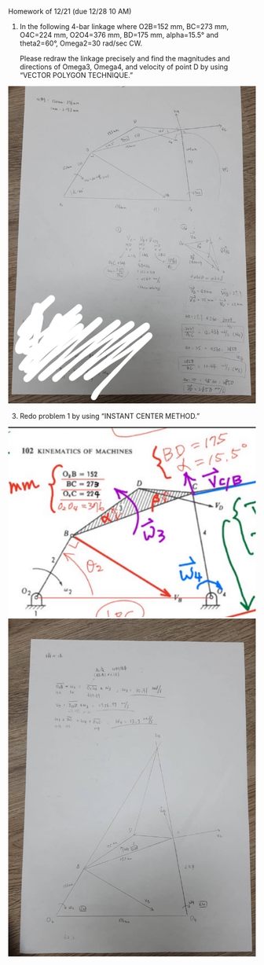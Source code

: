 Homework of 12/21 (due 12/28 10 AM)

1. In the following 4-bar linkage where 
	O2B=152 mm, 
	BC=273 mm, 
	O4C=224 mm, 
	O2O4=376 mm, 
	BD=175 mm, 
	alpha=15.5° and 
	theta2=60°, 
	Omega2=30 rad/sec CW. 
	
	Please redraw the linkage precisely and find the magnitudes and directions of Omega3, Omega4, and velocity of point D by using “VECTOR POLYGON TECHNIQUE.”

![363187_0.jpg|475](https://raw.githubusercontent.com/Ash0645/image_remote/main/202312280758452.jpg)


3. Redo problem 1 by using “INSTANT CENTER METHOD.”

![image.png](https://raw.githubusercontent.com/Ash0645/image_remote/main/202312271400133.png)
![363188_0.jpg|550](https://raw.githubusercontent.com/Ash0645/image_remote/main/202312280759437.jpg)
